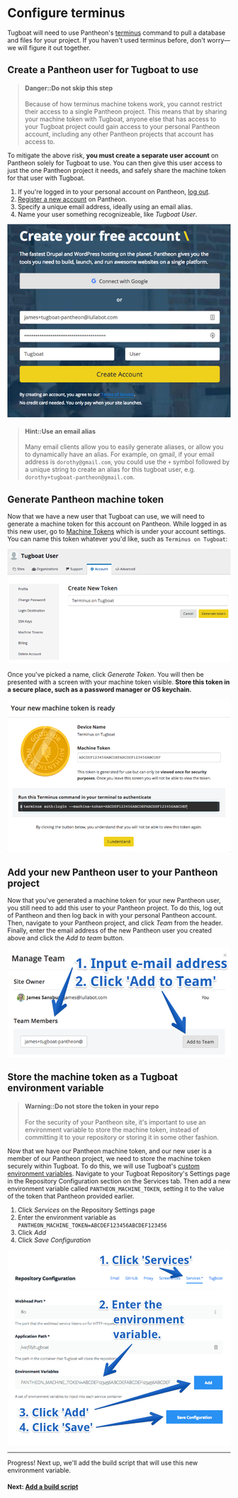 # Configure terminus

Tugboat will need to use Pantheon's
[terminus](https://pantheon.io/docs/terminus/) command to pull a database and
files for your project. If you haven't used terminus before, don't worry—we will
figure it out together.

## Create a Pantheon user for Tugboat to use

> #### Danger::Do not skip this step
>
> Because of how terminus machine tokens work, you cannot restrict their access
> to a single Pantheon project. This means that by sharing your machine token
> with Tugboat, anyone else that has access to your Tugboat project could gain
> access to your personal Pantheon account, including any other Pantheon
> projects that account has access to.

To mitigate the above risk, **you must create a separate user account** on
Pantheon solely for Tugboat to use. You can then give this user access to just
the one Pantheon project it needs, and safely share the machine token for that
user with Tugboat.

1. If you're logged in to your personal account on Pantheon,
   [log out](https://dashboard.pantheon.io/logout).
2. [Register a new account](https://dashboard.pantheon.io/register) on Pantheon.
3. Specify a unique email address, ideally using an email alias.
4. Name your user something recognizeable, like _Tugboat User_.

![New account registration screenshot](_images/pantheon-register.png)

> #### Hint::Use an email alias
>
> Many email clients allow you to easily generate aliases, or allow you to
> dynamically have an alias. For example, on gmail, if your email address is
> `dorothy@gmail.com`, you could use the `+` symbol followed by a unique string
> to create an alias for this tugboat user, e.g.
> `dorothy+tugboat-pantheon@gmail.com`.

## Generate Pantheon machine token

Now that we have a new user that Tugboat can use, we will need to generate a
machine token for this account on Pantheon. While logged in as this new user, go
to
[Machine Tokens](https://dashboard.pantheon.io/user?destination=%2Fuser#account/tokens/create/terminus/)
which is under your account settings. You can name this token whatever you'd
like, such as `Terminus on Tugboat`:

![New machine token form screenshot](_images/new-token.png)

Once you've picked a name, click _Generate Token_. You will then be presented
with a screen with your machine token visible. **Store this token in a secure
place, such as a password manager or OS keychain.**

![Token generated modal screenshot](_images/token-generated.png)

## Add your new Pantheon user to your Pantheon project

Now that you've generated a machine token for your new Pantheon user, you still
need to add this user to your Pantheon project. To do this, log out of Pantheon
and then log back in with your personal Pantheon account. Then, navigate to your
Pantheon project, and click _Team_ from the header. Finally, enter the email
address of the new Pantheon user you created above and click the _Add to team_
button.

![Pantheon Add to team screenshot](_images/add-to-team.png)

## Store the machine token as a Tugboat environment variable

> #### Warning::Do not store the token in your repo
>
> For the security of your Pantheon site, it's important to use an environment
> variable to store the machine token, instead of committing it to your
> repository or storing it in some other fashion.

Now that we have our Pantheon machine token, and our new user is a member of our
Pantheon project, we need to store the machine token securely within Tugboat. To
do this, we will use Tugboat's
[custom environment variables](../../../../build-script/custom-environment-variables/index.md).
Navigate to your Tugboat Repository's Settings page in the Repository
Configuration section on the Services tab. Then add a new environment variable
called `PANTHEON_MACHINE_TOKEN`, setting it to the value of the token that
Pantheon provided earlier.

1. Click _Services_ on the Repository Settings page
2. Enter the environment variable as
   `PANTHEON_MACHINE_TOKEN=ABCDEF123456ABCDEF123456`
3. Click _Add_
4. Click _Save Configuration_

![Screenshot of Services tab on Repository Settings page](_images/add-environment-variable.png)

---

Progress! Next up, we'll add the build script that will use this new environment
variable.

#### Next: [Add a build script](../add-build-script/index.md)

